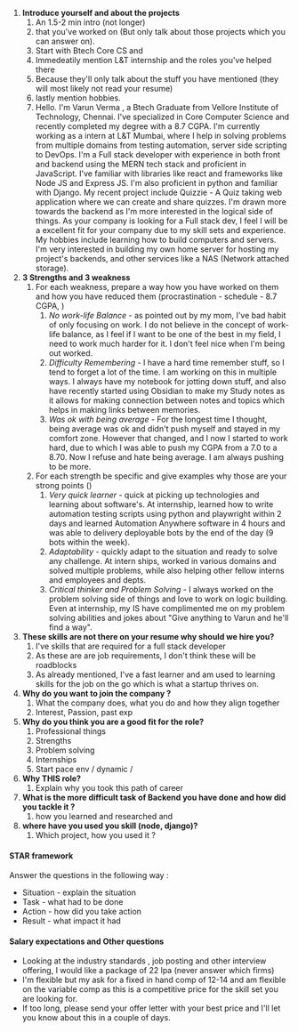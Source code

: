 1. **Introduce yourself and about the projects** 
	1. An 1.5-2 min intro (not longer)
	2. that you've worked on (But only talk about those projects which you can answer on). 
	3. Start with Btech Core CS and 
	4. Immedeatily mention L&T internship and the roles you've helped there
	5. Because they'll only talk about the stuff you have mentioned (they will most likely not read your resume)
	6. lastly mention hobbies.
	7. Hello. I'm Varun Verma , a Btech Graduate from Vellore Institute of Technology, Chennai. I've specialized in Core Computer Science and recently completed my degree with a 8.7 CGPA. I'm currently working as a intern at L&T Mumbai, where I help in solving problems from multiple domains from testing automation, server side scripting to DevOps. I'm a Full stack developer with experience in both front and backend using the MERN tech stack and proficient in JavaScript. I've familiar with libraries like react and frameworks like Node JS and Express JS. I'm also proficient in python and familiar with Django. My recent project include Quizzie - A Quiz taking web application where we can create and share quizzes. I'm  drawn more towards the backend as I'm more interested in the logical side of things. As your company is looking for a Full stack dev, I feel I will be a excellent fit for your company due to my skill sets and experience. My hobbies include learning how to build computers and servers. I'm very interested in building my own home server for hosting my project's backends, and other services like a NAS (Network attached storage).
2. **3 Strengths and 3 weakness**
	1. For each weakness, prepare a way how you have worked on them and how you have reduced them (procrastination - schedule - 8.7 CGPA, )
		1. *No work-life Balance*  - as pointed out by my mom, I've bad habit of only focusing on work. I do not believe in the concept of work-life balance, as I feel if I want to be one of the best in my field, I need to work much harder for it. I don't feel nice when I'm being out worked. 
		2. *Difficulty Remembering*  - I have a hard time remember stuff, so I tend to forget a lot of the time. I am working on this in multiple ways. I always have my notebook for jotting down stuff, and also have recently started using Obsidian to make my Study notes as it allows for making connection between notes and topics which helps in making links between memories. 
		3. *Was ok with being average*  - For the longest time I thought, being average was ok and didn't push myself and stayed in my comfort zone. However that changed, and I now I started to work hard, due to which I was able to push my CGPA from a 7.0 to a 8.70. Now I refuse and hate being average. I am always pushing to be more. 
	2. For each strength be specific and give examples why those are your strong points ()
		 1. *Very quick learner*  - quick at picking up technologies and learning about software's. At internship, learned how to write automation testing scripts using python and playwright within 2 days and learned Automation Anywhere software in 4 hours and was able to delivery deployable bots by the end of the day (9 bots within the week). 
		2. *Adaptability*  - quickly adapt to the situation and ready to solve any challenge. At intern ships, worked in various domains and solved multiple problems, while also  helping other fellow interns and employees and depts. 
		3. *Critical thinker and Problem Solving*  - I always worked on the problem solving side of things and love to work on logic building. Even at internship, my IS have complimented me on my problem solving abilities and jokes about "Give anything to Varun and he'll find a way".
3. **These skills are not there on your resume why should we hire you?**
	1. I've skills that are required for a full stack developer
	2. As these are are job requirements, I don't think these will be roadblocks
	3. As already mentioned, I've  a fast learner and am used to learning skills for the job on the go which is what a startup thrives on. 
4. **Why do you want to join the company ?** 
	1. What the company does, what you do and how they align together 
	2. Interest, Passion, past exp
5. **Why do you think you are a good fit for the role?**
	1. Professional things 
	2. Strengths 
	3. Problem solving 
	4. Internships 
	5. Start pace env / dynamic / 
6. **Why THIS role?**
	1. Explain why you took this path of career 
7. **What is the more difficult task of Backend you have done and how did you tackle it ?** 
	1. how you learned and researched and 
8. **where have you used you skill (node, django)?**
	1. Which project, how you used it ?


#### STAR framework

Answer the questions in the following way : 
- Situation - explain the situation 
- Task - what had to be done 
- Action - how did you take action 
- Result - what impact it had 

#### Salary expectations and Other questions

- Looking at the industry standards , job posting and other interview offering, I would like a package of 22 lpa (never answer which firms)
- I'm flexible but my ask for a fixed in hand comp of 12-14 and am flexible on the variable comp as this is a competitive price for the skill set you are looking for. 
- If too long, please send your offer letter with your best price and I'll let you know about this in a couple of days. 